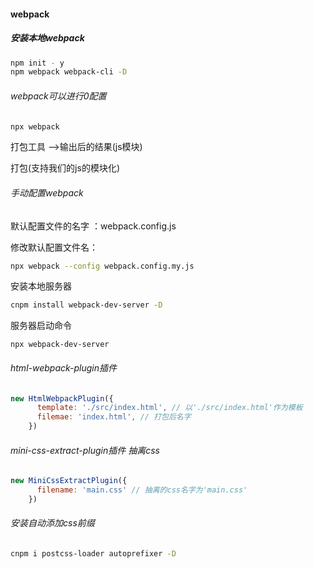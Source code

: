 #### webpack

##### 安装本地webpack

```bash
npm init - y
npm webpack webpack-cli -D
```

###### webpack可以进行0配置

```bash
npx webpack
```

打包工具 -->输出后的结果(js模块)

打包(支持我们的js的模块化)

###### 手动配置webpack

默认配置文件的名字 ：webpack.config.js

修改默认配置文件名：

```bash
npx webpack --config webpack.config.my.js
```

安装本地服务器

```bash
cnpm install webpack-dev-server -D
```

服务器启动命令

```bahs
npx webpack-dev-server
```

###### html-webpack-plugin插件

```JavaScript
new HtmlWebpackPlugin({
      template: './src/index.html', // 以'./src/index.html'作为模板
      filemae: 'index.html', // 打包后名字 
    })
```

###### mini-css-extract-plugin插件 抽离css

```JavaScript
new MiniCssExtractPlugin({
      filename: 'main.css' // 抽离的css名字为'main.css'
    })
```

###### 安装自动添加css前缀

```bash
cnpm i postcss-loader autoprefixer -D
```

